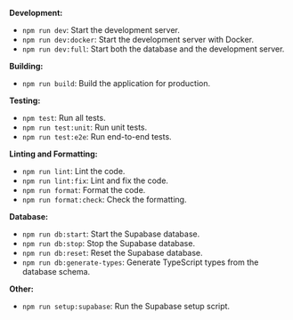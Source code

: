 **Development:**
- `npm run dev`: Start the development server.
- `npm run dev:docker`: Start the development server with Docker.
- `npm run dev:full`: Start both the database and the development server.

**Building:**
- `npm run build`: Build the application for production.

**Testing:**
- `npm test`: Run all tests.
- `npm run test:unit`: Run unit tests.
- `npm run test:e2e`: Run end-to-end tests.

**Linting and Formatting:**
- `npm run lint`: Lint the code.
- `npm run lint:fix`: Lint and fix the code.
- `npm run format`: Format the code.
- `npm run format:check`: Check the formatting.

**Database:**
- `npm run db:start`: Start the Supabase database.
- `npm run db:stop`: Stop the Supabase database.
- `npm run db:reset`: Reset the Supabase database.
- `npm run db:generate-types`: Generate TypeScript types from the database schema.

**Other:**
- `npm run setup:supabase`: Run the Supabase setup script.